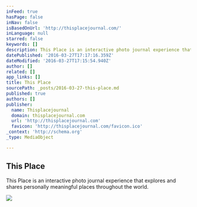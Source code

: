```yaml
---
inFeed: true
hasPage: false
inNav: false
isBasedOnUrl: 'http://thisplacejournal.com/'
inLanguage: null
starred: false
keywords: []
description: This Place is an interactive photo journal experience that explores and shares personally meaningful places throughout the world.
datePublished: '2016-03-27T17:17:16.359Z'
dateModified: '2016-03-27T17:15:54.940Z'
author: []
related: []
app_links: []
title: This Place
sourcePath: _posts/2016-03-27-this-place.md
published: true
authors: []
publisher:
  name: Thisplacejournal
  domain: thisplacejournal.com
  url: 'http://thisplacejournal.com'
  favicon: 'http://thisplacejournal.com/favicon.ico'
_context: 'http://schema.org'
_type: MediaObject

---
```

<article style=""><h1>This Place</h1><p>This Place is an interactive photo journal experience that explores and shares personally meaningful places throughout the world.</p><img src="http://thisplacejournal.com/img/share-thisplace.jpg" /></article>